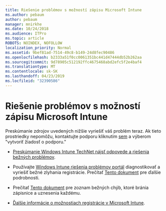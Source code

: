 ```yaml
---
title: Riešenie problémov s možností zápisu Microsoft Intune
ms.author: pebaum
author: pebaum
manager: mnirkhe
ms.date: 10/24/2018
ms.audience: ITPro
ms.topic: article
ROBOTS: NOINDEX, NOFOLLOW
localization_priority: Normal
ms.assetid: 9bef81ad-7514-49c8-b149-24d8fec90486
ms.openlocfilehash: b2333a51f0cc0061351bc441d47444db52b262aa
ms.sourcegitcommit: 9d78905c512192ffc4675468abd2efc5f2e4baf4
ms.translationtype: MT
ms.contentlocale: sk-SK
ms.lasthandoff: 04/23/2019
ms.locfileid: "32390586"
---
```

# <a name="troubleshoot-issues-with-enrollment-options-microsoft-intune"></a>Riešenie problémov s možností zápisu Microsoft Intune

Preskúmanie zdrojov uvedených nižšie vyriešiť váš problém teraz. Ak tieto prostriedky nepomôžu, kontaktujte podporu kliknutím [sem](https://portal.azure.com/#blade/Microsoft_Intune_DeviceSettings/ExtensionLandingBlade/help) a výberom "vytvoriť žiadosť o podporu." 
  
- [Preskúmanie Windows Intune TechNet nájsť odpovede a riešenia bežných problémov](https://social.technet.microsoft.com/Forums/home?category=microsoftintune&amp;filter=alltypes&amp;sort=lastpostdesc).
    
- Používajte [Windows Intune riešenia problémov portál](https://devicemanagement.microsoft.com/#blade/Microsoft_Intune_DeviceSettings/TroubleshootBlade) diagnostikovať a vyriešiť bežné zlyhania registrácie. Prečítať [Tento dokument](https://docs.microsoft.com/intune/help-desk-operators) pre ďalšie podrobnosti. 
    
- Prečítať [Tento dokument](https://docs.microsoft.com/intune-classic/Troubleshoot/troubleshoot-device-enrollment-in-intune) pre zoznam bežných chýb, ktoré bránia zápisnice a uznesenia každému. 
    
- [Ďalšie informácie o možnostiach registrácie v Microsoft Intune](https://docs.microsoft.com/intune/enrollment-options).
    

